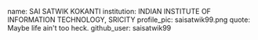 name: SAI SATWIK KOKANTI
institution: INDIAN INSTITUTE OF INFORMATION TECHNOLOGY, SRICITY
profile_pic: saisatwik99.png
quote: Maybe life ain't too heck.
github_user: saisatwik99
